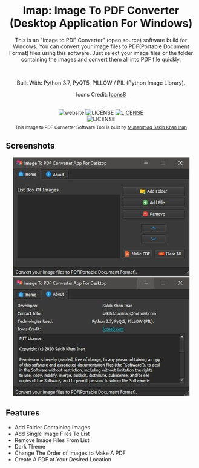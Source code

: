 
<div align="center">
  <h1><strong>Imap: Image To PDF Converter (Desktop Application For Windows)</strong></h1>
  <p>This is an "Image to PDF Converter" (open source) software build for Windows. You can convert your image files to
PDF(Portable Document Format) files using this software. Just select your image files or the folder containing the images and convert them all into PDF file
quickly.</p>
  <br>
  <p>Built With: Python 3.7, PyQT5, PILLOW / PIL (Python Image Library).</p>
<p>Icons Credit: <a href ="https://icons8.com/">Icons8</a></p>
</div>

<br>

<div align="center">
  <!-- Version -->

   <img src="https://img.shields.io/badge/version-1.0-blue" alt="website">
 
  <!-- Build -->
  <img src="https://img.shields.io/badge/build-passed-brightgreen" alt="LICENSE">
  <!-- License -->
  <a href="LICENSE">
    <img src="https://img.shields.io/badge/license-MIT-red" alt="LICENSE">
  </a>
</div>

<div align="center">
  <!-- Warning -->
  <img src="https://img.shields.io/badge/NOTICE-%20released%20-green" alt="LICENSE">
</div>


<div align="center">
  <sub>This Image to PDF Converter Software Tool is built by
    <a href="https://github.com/skinan/">Muhammad Sakib Khan Inan</a>
  </sub>
</div>

## Screenshots

<p align="center">
  <img src="screenshots/home.jpg" alt="Home Window"/>
  <img src="screenshots/about.jpg" alt="About Window"/>
</p>

## Features

- Add Folder Containing Images
- Add Single Image Files To List
- Remove Image Files From List
- Dark Theme
- Change The Order of Images to Make A PDF
- Create A PDF at Your Desired Location 
